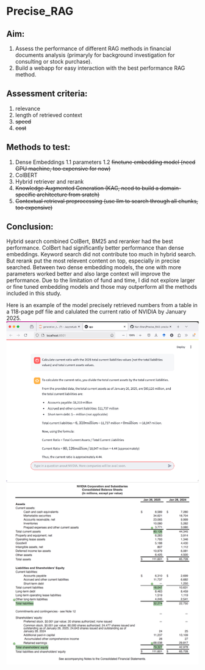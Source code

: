 # Precise_RAG
## Aim:
1. Assess the performance of different RAG methods in financial documents analysis (primaryly for background investigation for consulting or stock purchase).
2. Build a webapp for easy interaction with the best performance RAG method.

## Assessment criteria:
1. relevance
2. length of retrieved context
3. <s>speed</s>
4. <s>cost</s>

## Methods to test:
1. Dense Embeddings
   1.1 parameters
   1.2 <s>finetune embedding model (need GPU machine, too expensive for now)</s>
2. ColBERT
4. Hybrid retriever and rerank
5. <s>Knowledge Augmented Generation (KAG, need to build a domain-specific architecture from sratch)</s>
6. <s>Contextual retrieval preprocessing (use llm to search through all chunks, too expensive)</s>

## Conclusion:
Hybrid search combined ColBert, BM25 and reranker had the best performance. ColBert had significantly better performance than dense embeddings. Keyword search did not contribute too much in hybrid search. But rerank put the most relevent content on top, especially in precise searched. Between two dense embedding models, the one with more parameters worked better and also large context will improve the performance. Due to the limitation of fund and time, I did not explore larger or fine tuned embedding models and those may outperform all the methods included in this study.

Here is an example of the model precisely retrieved numbers from a table in a 118-page pdf file and calulated the current ratio of NVIDIA by January 2025.
![title](outputs/currentratio_ragresults.png)
![title](outputs/10kbalancesheet.png)

